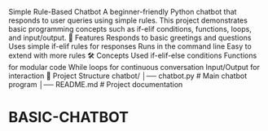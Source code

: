 Simple Rule-Based Chatbot
A beginner-friendly Python chatbot that responds to user queries using simple rules. This project demonstrates basic programming concepts such as if-elif conditions, functions, loops, and input/output.
🚀 Features
Responds to basic greetings and questions
Uses simple if-elif rules for responses
Runs in the command line
Easy to extend with more rules
🛠️ Concepts Used
if-elif-else conditions
Functions for modular code
While loops for continuous conversation
Input/Output for interaction
📂 Project Structure
chatbot/
│── chatbot.py      # Main chatbot program
│── README.md       # Project documentation

# BASIC-CHATBOT
